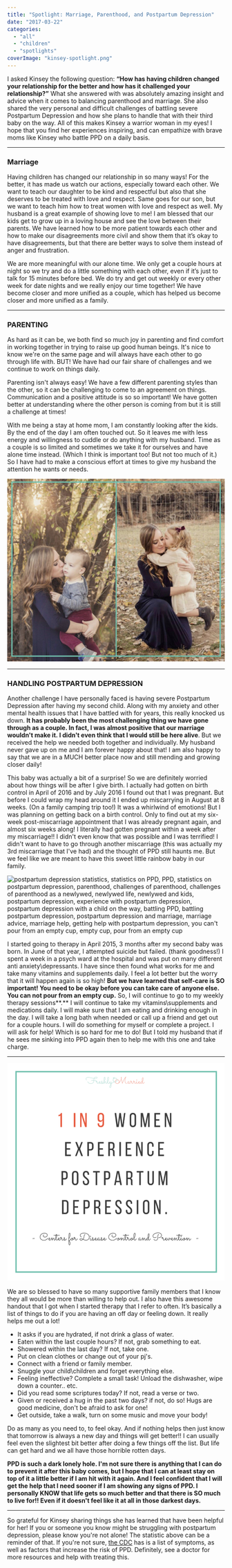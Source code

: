 ```yaml
---
title: "Spotlight: Marriage, Parenthood, and Postpartum Depression"
date: "2017-03-22"
categories: 
  - "all"
  - "children"
  - "spotlights"
coverImage: "kinsey-spotlight.png"
---
```


I asked Kinsey the following question: **“How has having children changed your relationship for the better and how has it challenged your relationship?”** What she answered with was absolutely amazing insight and advice when it comes to balancing parenthood and marriage. She also shared the very personal and difficult challenges of battling severe Postpartum Depression and how she plans to handle that with their third baby on the way. All of this makes Kinsey a warrior woman in my eyes! I hope that you find her experiences inspiring, and can empathize with brave moms like Kinsey who battle PPD on a daily basis. 

* * *

### Marriage

Having children has changed our relationship in so many ways! For the better, it has made us watch our actions, especially toward each other. We want to teach our daughter to be kind and respectful but also that she deserves to be treated with love and respect. Same goes for our son, but we want to teach him how to treat women with love and respect as well. My husband is a great example of showing love to me! I am blessed that our kids get to grow up in a loving house and see the love between their parents. We have learned how to be more patient towards each other and how to make our disagreements more civil and show them that it’s okay to have disagreements, but that there are better ways to solve them instead of anger and frustration.

We are more meaningful with our alone time. We only get a couple hours at night so we try and do a little something with each other, even if it’s just to talk for 15 minutes before bed. We do try and get out weekly or every other week for date nights and we really enjoy our time together! We have become closer and more unified as a couple, which has helped us become closer and more unified as a family.

* * *

### PARENTING

As hard as it can be, we both find so much joy in parenting and find comfort in working together in trying to raise up good human beings. It's nice to know we're on the same page and will always have each other to go through life with. BUT! We have had our fair share of challenges and we continue to work on things daily.

Parenting isn't always easy! We have a few different parenting styles than the other, so it can be challenging to come to an agreement on things. Communication and a positive attitude is so so important! We have gotten better at understanding where the other person is coming from but it is still a challenge at times!

With me being a stay at home mom, I am constantly looking after the kids. By the end of the day I am often touched out. So it leaves me with less energy and willingness to cuddle or do anything with my husband. Time as a couple is so limited and sometimes we take it for ourselves and have alone time instead. (Which I think is important too! But not too much of it.) So I have had to make a conscious effort at times to give my husband the attention he wants or needs.

![parenthood, challenges of parenthood, challenges of parenthood as a newlywed, newlywed life, newlywed and kids, postpartum depression, experience with postpartum depression, postpartum depression with a child on the way, battling PPD, battling postpartum depression, postpartum depression and marriage, marriage advice, marriage help, getting help with postpartum depression](/images/kinsey-spots-and-kids.png)

* * *

### HANDLING POSTPARTUM DEPRESSION

Another challenge I have personally faced is having severe Postpartum Depression after having my second child. Along with my anxiety and other mental health issues that I have battled with for years, this really knocked us down. **It has probably been the most challenging thing we have gone through as a couple. In fact, I was almost positive that our marriage wouldn't make it. I didn't even think that I would still be here alive**. But we received the help we needed both together and individually. My husband never gave up on me and I am forever happy about that! I am also happy to say that we are in a MUCH better place now and still mending and growing closer daily!

This baby was actually a bit of a surprise! So we are definitely worried about how things will be after I give birth. I actually had gotten on birth control in April of 2016 and by July 2016 I found out that I was pregnant. But before I could wrap my head around it I ended up miscarrying in August at 8 weeks. (On a family camping trip too!) It was a whirlwind of emotions! But I was planning on getting back on a birth control. Only to find out at my six-week post-miscarriage appointment that I was already pregnant again, and almost six weeks along! I literally had gotten pregnant within a week after my miscarriage!! I didn't even know that was possible and I was terrified! I didn't want to have to go through another miscarriage (this was actually my 3rd miscarriage that I've had) and the thought of PPD still haunts me. But we feel like we are meant to have this sweet little rainbow baby in our family.

![postpartum depression statistics, statistics on PPD, PPD, statistics on postpartum depression, parenthood, challenges of parenthood, challenges of parenthood as a newlywed, newlywed life, newlywed and kids, postpartum depression, experience with postpartum depression, postpartum depression with a child on the way, battling PPD, battling postpartum depression, postpartum depression and marriage, marriage advice, marriage help, getting help with postpartum depression, you can't pour from an empty cup, empty cup, pour from an empty cup](/images/you-cant-pour-from-an-empty-cup-1.png)

I started going to therapy in April 2015, 3 months after my second baby was born. In June of that year, I attempted suicide but failed. (thank goodness!) I spent a week in a psych ward at the hospital and was put on many different anti anxiety\\depressants. I have since then found what works for me and take many vitamins and supplements daily. I feel a lot better but the worry that it will happen again is so high! **But we have learned that self-care is SO important! You need to be okay before you can take care of anyone else. You can not pour from an empty cup.** So, I will continue to go to my weekly therapy sessions**.** I will continue to take my vitamins\\supplements and medications daily. I will make sure that I am eating and drinking enough in the day. I will take a long bath when needed or call up a friend and get out for a couple hours. I will do something for myself or complete a project. I will ask for help! Which is so hard for me to do! But I told my husband that if he sees me sinking into PPD again then to help me with this one and take charge.

* * *

![postpartum depression statistics, statistics on PPD, PPD, statistics on postpartum depression, parenthood, challenges of parenthood, challenges of parenthood as a newlywed, newlywed life, newlywed and kids, postpartum depression, experience with postpartum depression, postpartum depression with a child on the way, battling PPD, battling postpartum depression, postpartum depression and marriage, marriage advice, marriage help, getting help with postpartum depression](/images/postpartum-statistics-1.png)

We are so blessed to have so many supportive family members that I know they all would be more than willing to help out. I also have this awesome handout that I got when I started therapy that I refer to often. It’s basically a list of things to do if you are having an off day or feeling down. It really helps me out a lot!

- It asks if you are hydrated, if not drink a glass of water.
- Eaten within the last couple hours? If not, grab something to eat.
- Showered within the last day? If not, take one.
- Put on clean clothes or change out of your pj's.
- Connect with a friend or family member.
- Snuggle your child\\children and forget everything else.
- Feeling ineffective? Complete a small task! Unload the dishwasher, wipe down a counter.. etc.
- Did you read some scriptures today? If not, read a verse or two.
- Given or received a hug in the past two days? if not, do so! Hugs are good medicine, don't be afraid to ask for one!
- Get outside, take a walk, turn on some music and move your body!

Do as many as you need to, to feel okay. And if nothing helps then just know that tomorrow is always a new day and things will get better!! I can usually feel even the slightest bit better after doing a few things off the list. But life can get hard and we all have those horrible rotten days.

**PPD is such a dark lonely hole. I'm not sure there is anything that I can do to prevent it after this baby comes, but I hope that I can at least stay on top of it a little better if I am hit with it again. And I feel confident that I will get the help that I need sooner if I am showing any signs of PPD. I personally KNOW that life gets so much better and that there is SO much to live for!! Even if it doesn't feel like it at all in those darkest days.**

* * *

So grateful for Kinsey sharing things she has learned that have been helpful for her! If you or someone you know might be struggling with postpartum depression, please know you're not alone! The statistic above can be a reminder of that. If you're not sure, [the CDC](https://www.cdc.gov/reproductivehealth/depression/) has is a list of symptoms, as well as factors that increase the risk of PPD. Definitely, see a doctor for more resources and help with treating this.
